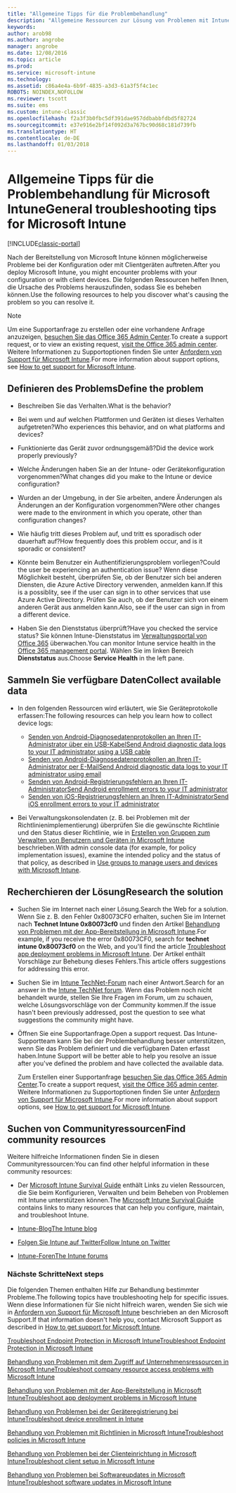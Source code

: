 ```yaml
---
title: "Allgemeine Tipps für die Problembehandlung"
description: "Allgemeine Ressourcen zur Lösung von Problemen mit Intune"
keywords: 
author: arob98
ms.author: angrobe
manager: angrobe
ms.date: 12/08/2016
ms.topic: article
ms.prod: 
ms.service: microsoft-intune
ms.technology: 
ms.assetid: c86a4e4a-6b9f-4835-a3d3-61a3f5f4c1ec
ROBOTS: NOINDEX,NOFOLLOW
ms.reviewer: tscott
ms.suite: ems
ms.custom: intune-classic
ms.openlocfilehash: f2a3f3b0fbc5df391dae957ddbabbfdbd5f82724
ms.sourcegitcommit: e37e916e2bf14f092d3a767bc90d68c181d739fb
ms.translationtype: HT
ms.contentlocale: de-DE
ms.lasthandoff: 01/03/2018
---
```

# <a name="general-troubleshooting-tips-for-microsoft-intune"></a><span data-ttu-id="37f56-103">Allgemeine Tipps für die Problembehandlung für Microsoft Intune</span><span class="sxs-lookup"><span data-stu-id="37f56-103">General troubleshooting tips for Microsoft Intune</span></span>

[!INCLUDE[classic-portal](../includes/classic-portal.md)]

<span data-ttu-id="37f56-104">Nach der Bereitstellung von Microsoft Intune können möglicherweise Probleme bei der Konfiguration oder mit Clientgeräten auftreten.</span><span class="sxs-lookup"><span data-stu-id="37f56-104">After you deploy Microsoft Intune, you might encounter problems with your configuration or with client devices.</span></span> <span data-ttu-id="37f56-105">Die folgenden Ressourcen helfen Ihnen, die Ursache des Problems herauszufinden, sodass Sie es beheben können.</span><span class="sxs-lookup"><span data-stu-id="37f56-105">Use the following resources to help you discover what's causing the problem so you can resolve it.</span></span>

> [!NOTE]
> <span data-ttu-id="37f56-106">Um eine Supportanfrage zu erstellen oder eine vorhandene Anfrage anzuzeigen, [besuchen Sie das Office 365 Admin Center](https://portal.office.com/admin/default.aspx).</span><span class="sxs-lookup"><span data-stu-id="37f56-106">To create a support request, or to view an existing request, [visit the Office 365 admin center](https://portal.office.com/admin/default.aspx).</span></span> <span data-ttu-id="37f56-107">Weitere Informationen zu Supportoptionen finden Sie unter [Anfordern von Support für Microsoft Intune](how-to-get-support-for-microsoft-intune.md).</span><span class="sxs-lookup"><span data-stu-id="37f56-107">For more information about support options, see [How to get support for Microsoft Intune](how-to-get-support-for-microsoft-intune.md).</span></span>

## <a name="define-the-problem"></a><span data-ttu-id="37f56-108">Definieren des Problems</span><span class="sxs-lookup"><span data-stu-id="37f56-108">Define the problem</span></span>

-   <span data-ttu-id="37f56-109">Beschreiben Sie das Verhalten.</span><span class="sxs-lookup"><span data-stu-id="37f56-109">What is the behavior?</span></span>

-   <span data-ttu-id="37f56-110">Bei wem und auf welchen Plattformen und Geräten ist dieses Verhalten aufgetreten?</span><span class="sxs-lookup"><span data-stu-id="37f56-110">Who experiences this behavior, and on what platforms and devices?</span></span>

-   <span data-ttu-id="37f56-111">Funktionierte das Gerät zuvor ordnungsgemäß?</span><span class="sxs-lookup"><span data-stu-id="37f56-111">Did the device work properly previously?</span></span>

-   <span data-ttu-id="37f56-112">Welche Änderungen haben Sie an der Intune- oder Gerätekonfiguration vorgenommen?</span><span class="sxs-lookup"><span data-stu-id="37f56-112">What changes did you make to the Intune or device configuration?</span></span>

-   <span data-ttu-id="37f56-113">Wurden an der Umgebung, in der Sie arbeiten, andere Änderungen als Änderungen an der Konfiguration vorgenommen?</span><span class="sxs-lookup"><span data-stu-id="37f56-113">Were other changes were made to the environment in which you operate, other than configuration changes?</span></span>

-   <span data-ttu-id="37f56-114">Wie häufig tritt dieses Problem auf, und tritt es sporadisch oder dauerhaft auf?</span><span class="sxs-lookup"><span data-stu-id="37f56-114">How frequently does this problem occur, and is it sporadic or consistent?</span></span>

-   <span data-ttu-id="37f56-115">Könnte beim Benutzer ein Authentifizierungsproblem vorliegen?</span><span class="sxs-lookup"><span data-stu-id="37f56-115">Could the user be experiencing an authentication issue?</span></span> <span data-ttu-id="37f56-116">Wenn diese Möglichkeit besteht, überprüfen Sie, ob der Benutzer sich bei anderen Diensten, die Azure Active Directory verwenden, anmelden kann.</span><span class="sxs-lookup"><span data-stu-id="37f56-116">If this is a possiblity, see if the user can sign in to other services that use Azure Active Directory.</span></span> <span data-ttu-id="37f56-117">Prüfen Sie auch, ob der Benutzer sich von einem anderen Gerät aus anmelden kann.</span><span class="sxs-lookup"><span data-stu-id="37f56-117">Also, see if the user can sign in from a different device.</span></span>

-   <span data-ttu-id="37f56-118">Haben Sie den Dienststatus überprüft?</span><span class="sxs-lookup"><span data-stu-id="37f56-118">Have you checked the service status?</span></span> <span data-ttu-id="37f56-119">Sie können Intune-Dienststatus im [Verwaltungsportal von Office 365](https://portal.office.com/Admin/Default.aspx) überwachen.</span><span class="sxs-lookup"><span data-stu-id="37f56-119">You can monitor Intune service health in the [Office 365 management portal](https://portal.office.com/Admin/Default.aspx).</span></span> <span data-ttu-id="37f56-120">Wählen Sie im linken Bereich **Dienststatus** aus.</span><span class="sxs-lookup"><span data-stu-id="37f56-120">Choose **Service Health** in the left pane.</span></span>

## <a name="collect-available-data"></a><span data-ttu-id="37f56-121">Sammeln Sie verfügbare Daten</span><span class="sxs-lookup"><span data-stu-id="37f56-121">Collect available data</span></span>

- <span data-ttu-id="37f56-122">In den folgenden Ressourcen wird erläutert, wie Sie Geräteprotokolle erfassen:</span><span class="sxs-lookup"><span data-stu-id="37f56-122">The following resources can help you learn how to collect device logs:</span></span>
  - [<span data-ttu-id="37f56-123">Senden von Android-Diagnosedatenprotokollen an Ihren IT-Administrator über ein USB-Kabel</span><span class="sxs-lookup"><span data-stu-id="37f56-123">Send Android diagnostic data logs to your IT administrator using a USB cable</span></span>](/intune-user-help/send-diagnostic-data-logs-to-your-it-administrator-using-a-usb-cable-android)
  - [<span data-ttu-id="37f56-124">Senden von Android-Diagnosedatenprotokollen an Ihren IT-Administrator per E-Mail</span><span class="sxs-lookup"><span data-stu-id="37f56-124">Send Android diagnostic data logs to your IT administrator using email</span></span>](/intune-user-help/send-diagnostic-data-logs-to-your-it-administrator-using-email-android)
  - [<span data-ttu-id="37f56-125">Senden von Android-Registrierungsfehlern an Ihren IT-Administrator</span><span class="sxs-lookup"><span data-stu-id="37f56-125">Send Android enrollment errors to your IT administrator</span></span>](/intune-user-help/send-enrollment-errors-to-your-it-administrator-android)
  - [<span data-ttu-id="37f56-126">Senden von iOS-Registrierungsfehlern an Ihren IT-Administrator</span><span class="sxs-lookup"><span data-stu-id="37f56-126">Send iOS enrollment errors to your IT administrator</span></span>](/intune-user-help/send-errors-to-your-it-admin-ios)

- <span data-ttu-id="37f56-127">Bei Verwaltungskonsolendaten (z. B. bei Problemen mit der Richtlinienimplementierung) überprüfen Sie die gewünschte Richtlinie und den Status dieser Richtlinie, wie in [Erstellen von Gruppen zum Verwalten von Benutzern und Geräten in Microsoft Intune](/intune-classic/deploy-use/use-groups-to-manage-users-and-devices-with-microsoft-intune) beschrieben.</span><span class="sxs-lookup"><span data-stu-id="37f56-127">With admin console data (for example, for policy implementation issues), examine the intended policy and the status of that policy, as described in [Use groups to manage users and devices with Microsoft Intune](/intune-classic/deploy-use/use-groups-to-manage-users-and-devices-with-microsoft-intune).</span></span>

## <a name="research-the-solution"></a><span data-ttu-id="37f56-128">Recherchieren der Lösung</span><span class="sxs-lookup"><span data-stu-id="37f56-128">Research the solution</span></span>

-   <span data-ttu-id="37f56-129">Suchen Sie im Internet nach einer Lösung.</span><span class="sxs-lookup"><span data-stu-id="37f56-129">Search the Web for a solution.</span></span> <span data-ttu-id="37f56-130">Wenn Sie z. B. den Fehler 0x80073CF0 erhalten, suchen Sie im Internet nach **Technet Intune 0x80073cf0** und finden den Artikel [Behandlung von Problemen mit der App-Bereitstellung in Microsoft Intune](troubleshoot-app-deployment-problems-in-microsoft-intune.md).</span><span class="sxs-lookup"><span data-stu-id="37f56-130">For example, if you receive the error 0x80073CF0, search for **technet intune 0x80073cf0** on the Web, and you'll find the article [Troubleshoot app deployment problems in Microsoft Intune](troubleshoot-app-deployment-problems-in-microsoft-intune.md).</span></span> <span data-ttu-id="37f56-131">Der Artikel enthält Vorschläge zur Behebung dieses Fehlers.</span><span class="sxs-lookup"><span data-stu-id="37f56-131">This article offers suggestions for addressing this error.</span></span>

-   <span data-ttu-id="37f56-132">Suchen Sie im [Intune TechNet-Forum](https://social.technet.microsoft.com/Forums/en-US/home?forum=microsoftintuneprod) nach einer Antwort.</span><span class="sxs-lookup"><span data-stu-id="37f56-132">Search for an answer in the [Intune TechNet forum](https://social.technet.microsoft.com/Forums/en-US/home?forum=microsoftintuneprod).</span></span>  <span data-ttu-id="37f56-133">Wenn das Problem noch nicht behandelt wurde, stellen Sie Ihre Fragen im Forum, um zu schauen, welche Lösungsvorschläge von der Community kommen.</span><span class="sxs-lookup"><span data-stu-id="37f56-133">If the issue hasn't been previously addressed, post the question to see what suggestions the community might have.</span></span>

-   <span data-ttu-id="37f56-134">Öffnen Sie eine Supportanfrage.</span><span class="sxs-lookup"><span data-stu-id="37f56-134">Open a support request.</span></span> <span data-ttu-id="37f56-135">Das Intune-Supportteam kann Sie bei der Problembehandlung besser unterstützen, wenn Sie das Problem definiert und die verfügbaren Daten erfasst haben.</span><span class="sxs-lookup"><span data-stu-id="37f56-135">Intune Support will be better able to help you resolve an issue after you've defined the problem and have collected the available data.</span></span>

    <span data-ttu-id="37f56-136">Zum Erstellen einer Supportanfrage [besuchen Sie das Office 365 Admin Center](https://portal.office.com/admin/default.aspx).</span><span class="sxs-lookup"><span data-stu-id="37f56-136">To create a support request, [visit the Office 365 admin center](https://portal.office.com/admin/default.aspx).</span></span> <span data-ttu-id="37f56-137">Weitere Informationen zu Supportoptionen finden Sie unter [Anfordern von Support für Microsoft Intune](how-to-get-support-for-microsoft-intune.md).</span><span class="sxs-lookup"><span data-stu-id="37f56-137">For more information about support options, see [How to get support for Microsoft Intune](how-to-get-support-for-microsoft-intune.md).</span></span>

## <a name="find-community-resources"></a><span data-ttu-id="37f56-138">Suchen von Communityressourcen</span><span class="sxs-lookup"><span data-stu-id="37f56-138">Find community resources</span></span>
<span data-ttu-id="37f56-139">Weitere hilfreiche Informationen finden Sie in diesen Communityressourcen:</span><span class="sxs-lookup"><span data-stu-id="37f56-139">You can find other helpful information in these community resources:</span></span>

-   <span data-ttu-id="37f56-140">Der [Microsoft Intune Survival Guide](http://social.technet.microsoft.com/wiki/contents/articles/23431.microsoft-intune-survival-guide.aspx) enthält Links zu vielen Ressourcen, die Sie beim Konfigurieren, Verwalten und beim Beheben von Problemen mit Intune unterstützen können.</span><span class="sxs-lookup"><span data-stu-id="37f56-140">The [Microsoft Intune Survival Guide](http://social.technet.microsoft.com/wiki/contents/articles/23431.microsoft-intune-survival-guide.aspx) contains links to many resources that can help you configure, maintain, and troubleshoot Intune.</span></span>

-   [<span data-ttu-id="37f56-141">Intune-Blog</span><span class="sxs-lookup"><span data-stu-id="37f56-141">The Intune blog</span></span>](http://blogs.technet.com/b/windowsintune/)

-   [<span data-ttu-id="37f56-142">Folgen Sie Intune auf Twitter</span><span class="sxs-lookup"><span data-stu-id="37f56-142">Follow Intune on Twitter</span></span>](https://twitter.com/MSIntune)

-   [<span data-ttu-id="37f56-143">Intune-Foren</span><span class="sxs-lookup"><span data-stu-id="37f56-143">The Intune forums</span></span>](https://social.technet.microsoft.com/Forums/home?category=microsoftintune&filter=alltypes&sort=lastpostdesc)

### <a name="next-steps"></a><span data-ttu-id="37f56-144">Nächste Schritte</span><span class="sxs-lookup"><span data-stu-id="37f56-144">Next steps</span></span>
<span data-ttu-id="37f56-145">Die folgenden Themen enthalten Hilfe zur Behandlung bestimmter Probleme.</span><span class="sxs-lookup"><span data-stu-id="37f56-145">The following topics have troubleshooting help for specific issues.</span></span> <span data-ttu-id="37f56-146">Wenn diese Informationen für Sie nicht hilfreich waren, wenden Sie sich wie in [Anfordern von Support für Microsoft Intune](how-to-get-support-for-microsoft-intune.md) beschrieben an den Microsoft Support.</span><span class="sxs-lookup"><span data-stu-id="37f56-146">If that information doesn't help you, contact Microsoft Support as described in [How to get support for Microsoft Intune](how-to-get-support-for-microsoft-intune.md).</span></span>

[<span data-ttu-id="37f56-147">Troubleshoot Endpoint Protection in Microsoft Intune</span><span class="sxs-lookup"><span data-stu-id="37f56-147">Troubleshoot Endpoint Protection in Microsoft Intune</span></span>](troubleshoot-endpoint-protection-in-microsoft-intune.md)

[<span data-ttu-id="37f56-148">Behandlung von Problemen mit dem Zugriff auf Unternehmensressourcen in Microsoft Intune</span><span class="sxs-lookup"><span data-stu-id="37f56-148">Troubleshoot company resource access problems with Microsoft Intune</span></span>](troubleshoot-company-resource-access-problems-with-microsoft-intune.md)

[<span data-ttu-id="37f56-149">Behandlung von Problemen mit der App-Bereitstellung in Microsoft Intune</span><span class="sxs-lookup"><span data-stu-id="37f56-149">Troubleshoot app deployment problems in Microsoft Intune</span></span>](troubleshoot-app-deployment-problems-in-microsoft-intune.md)

[<span data-ttu-id="37f56-150">Behandlung von Problemen bei der Geräteregistrierung bei Intune</span><span class="sxs-lookup"><span data-stu-id="37f56-150">Troubleshoot device enrollment in Intune</span></span>](troubleshoot-device-enrollment-in-intune.md)

[<span data-ttu-id="37f56-151">Behandlung von Problemen mit Richtlinien in Microsoft Intune</span><span class="sxs-lookup"><span data-stu-id="37f56-151">Troubleshoot policies in Microsoft Intune</span></span>](troubleshoot-policies-in-microsoft-intune.md)

[<span data-ttu-id="37f56-152">Behandlung von Problemen bei der Clienteinrichtung in Microsoft Intune</span><span class="sxs-lookup"><span data-stu-id="37f56-152">Troubleshoot client setup in Microsoft Intune</span></span>](troubleshoot-client-setup-in-microsoft-intune.md)

[<span data-ttu-id="37f56-153">Behandlung von Problemen bei Softwareupdates in Microsoft Intune</span><span class="sxs-lookup"><span data-stu-id="37f56-153">Troubleshoot software updates in Microsoft Intune</span></span>](troubleshoot-software-updates-in-microsoft-intune.md)
